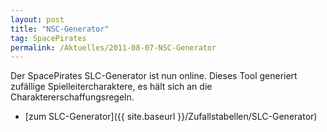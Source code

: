 ```yaml
---
layout: post
title: "NSC-Generator"
tag: SpacePirates
permalink: /Aktuelles/2011-08-07-NSC-Generator
---
```


Der SpacePirates SLC-Generator ist nun online. Dieses Tool generiert zufällige Spielleitercharaktere, es hält sich an die Charaktererschaffungsregeln.

- [zum SLC-Generator]({{ site.baseurl }}/Zufallstabellen/SLC-Generator)
